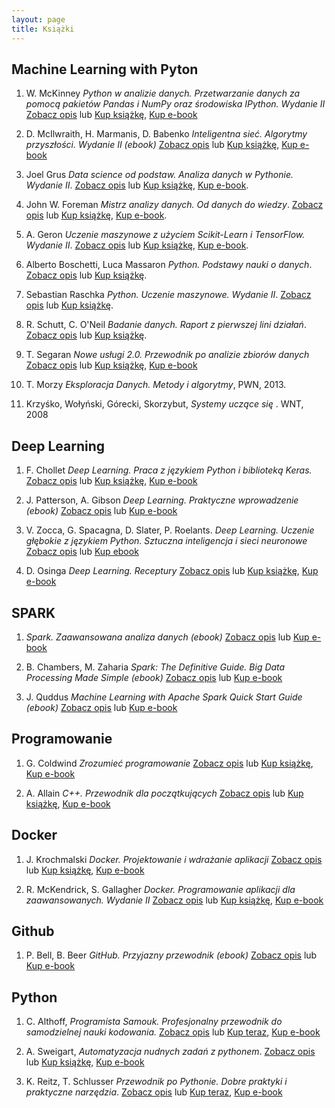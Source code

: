 ```yaml
---
layout: page
title: Książki
---
```




## Machine Learning with Pyton

1. W. McKinney _Python w analizie danych. Przetwarzanie danych za pomocą pakietów Pandas i NumPy oraz środowiska IPython. Wydanie II_  [Zobacz opis](http://helion.pl/view/111546/pytand.html) lub [Kup książkę](http://helion.pl/add111546~pytand), [Kup e-book](http://helion.pl/add111546~pytand_ebook)

2. D. McIlwraith, H. Marmanis, D. Babenko _Inteligentna sieć. Algorytmy przyszłości. Wydanie II (ebook)_ [Zobacz opis](http://helion.pl/view/111546/intsi2.html) lub [Kup książkę](http://helion.pl/add111546~intsi2), [Kup e-book](http://helion.pl/add111546~intsi2_ebook)

3. Joel Grus _Data science od podstaw. Analiza danych w Pythonie. Wydanie II_. [Zobacz opis](http://helion.pl/view/111546/dascp2.html) lub [Kup książkę](http://helion.pl/add111546~dascp2), [Kup e-book](http://helion.pl/add111546~dascp2_ebook).

4. John W. Foreman _Mistrz analizy danych. Od danych do wiedzy_. [Zobacz opis](http://helion.pl/view/111546/mianda.html) lub [Kup książkę](http://helion.pl/add111546~mianda), [Kup e-book](http://helion.pl/add111546~mianda_ebook).

5. A. Geron _Uczenie maszynowe z użyciem Scikit-Learn i TensorFlow. Wydanie II_. [Zobacz opis](http://helion.pl/view/111546/uczem2.html) lub [Kup książkę](http://helion.pl/add111546~uczem2), [Kup e-book](http://helion.pl/add111546~uczem2_ebook).

6. Alberto Boschetti, Luca Massaron _Python. Podstawy nauki o danych_. [Zobacz opis](http://helion.pl/view/111546/pypod2.html) lub [Kup książkę](http://helion.pl/add111546~pypod2).

7. Sebastian Raschka _Python. Uczenie maszynowe. Wydanie II_. [Zobacz opis](http://helion.pl/view/111546/pythu2.html) lub [Kup książkę](http://helion.pl/add111546~pythu2).

8. R. Schutt, C. O'Neil _Badanie danych. Raport z pierwszej lini działań_. [Zobacz opis](http://helion.pl/view/111546/badada.html) lub [Kup książkę](http://helion.pl/add111546~badada).

9. T. Segaran _Nowe usługi 2.0. Przewodnik po analizie zbiorów danych_
[Zobacz opis](http://helion.pl/view/111546/noweus.html) lub [Kup książkę](http://helion.pl/add111546~noweus), [Kup e-book](http://helion.pl/add111546~noweus_ebook)

10. T. Morzy _Eksploracja Danych. Metody i algorytmy_, PWN, 2013.

11. Krzyśko, Wołyński, Górecki, Skorzybut, _Systemy uczące się_ . WNT, 2008

## Deep Learning

1. F. Chollet _Deep Learning. Praca z językiem Python i biblioteką Keras._ [Zobacz opis](http://helion.pl/view/111546/delepy.html) lub [Kup książkę](http://helion.pl/add111546~delepy), [Kup e-book](http://helion.pl/add111546~delepy_ebook)

2. J. Patterson, A. Gibson _Deep Learning. Praktyczne wprowadzenie (ebook)_ [Zobacz opis](http://helion.pl/view/111546/deeple.html) lub [Kup e-book](http://helion.pl/add111546~deeple_ebook)

3. V. Zocca, G. Spacagna, D. Slater, P. Roelants. _Deep Learning. Uczenie głębokie z językiem Python. Sztuczna inteligencja i sieci neuronowe_ [Zobacz opis](http://helion.pl/view/111546/deelea.html) lub [Kup ebook](http://helion.pl/add111546~deelea_ebook)

4. D. Osinga _Deep Learning. Receptury_ [Zobacz opis](http://helion.pl/view/111546/delere.html) lub [Kup książkę](http://helion.pl/add111546~delere), [Kup e-book](http://helion.pl/add111546~delere_ebook)

## SPARK

1. _Spark. Zaawansowana analiza danych (ebook)_ [Zobacz opis](http://helion.pl/view/111546/sparkz.html) lub [Kup e-book](http://helion.pl/add111546~sparkz_ebook)

2. B. Chambers, M. Zaharia _Spark: The Definitive Guide. Big Data Processing Made Simple (ebook)_ [Zobacz opis](http://helion.pl/view/111546/e_0qdv.html) lub [Kup e-book](http://helion.pl/add111546~e_0qdv_ebook)

3. J. Quddus _Machine Learning with Apache Spark Quick Start Guide (ebook)_ [Zobacz opis](http://helion.pl/view/111546/e_15el..html) lub [Kup e-book](http://helion.pl/add111546~e_15el._ebook)


## Programowanie

1. G. Coldwind _Zrozumieć programowanie_ [Zobacz opis](http://helion.pl/view/111546/e_1ott.html) lub [Kup książkę](http://helion.pl/add111546~e_1ott), [Kup e-book](http://helion.pl/add111546~e_1ott_ebook)

2. A. Allain _C++. Przewodnik dla początkujących_ [Zobacz opis](http://helion.pl/view/111546/cppppo.html) lub [Kup książkę](http://helion.pl/add111546~cppppo), [Kup e-book](http://helion.pl/add111546~cppppo_ebook)


## Docker

1. J. Krochmalski _Docker. Projektowanie i wdrażanie aplikacji_ [Zobacz opis](http://helion.pl/view/111546/docpro.html) lub [Kup książkę](http://helion.pl/add111546~docpro), [Kup e-book](http://helion.pl/add111546~docpro_ebook)

2. R. McKendrick, S. Gallagher _Docker. Programowanie aplikacji dla zaawansowanych. Wydanie II_ [Zobacz opis](http://helion.pl/view/111546/dockaz.html) lub [Kup książkę](http://helion.pl/add111546~dockaz), [Kup e-book](http://helion.pl/add111546~dockaz_ebook)

## Github 

1. P. Bell, B. Beer _GitHub. Przyjazny przewodnik (ebook)_ [Zobacz opis](http://helion.pl/view/111546/github.html) lub [Kup e-book](http://helion.pl/add111546~github_ebook)


## Python

1. C. Althoff, _Programista Samouk. Profesjonalny przewodnik do samodzielnej nauki kodowania._ [Zobacz opis](http://helion.pl/view/111546/proprs) lub [Kup teraz](http://helion.pl/add111546~proprs), [Kup e-book](http://helion.pl/add111546~proprs_ebook)

2. A. Sweigart, _Automatyzacja nudnych zadań z pythonem_. [Zobacz opis](http://helion.pl/view/111546/autopy) lub [Kup książkę](http://helion.pl/add111546~autopy), [Kup e-book](http://helion.pl/add111546~autopy_ebook)

3. K. Reitz, T. Schlusser _Przewodnik po Pythonie. Dobre praktyki i praktyczne narzędzia_. [Zobacz opis](http://helion.pl/view/111546/przepy) lub [Kup teraz](http://helion.pl/add111546~przepy), [Kup e-book](http://helion.pl/add111546~przepy_ebook)
